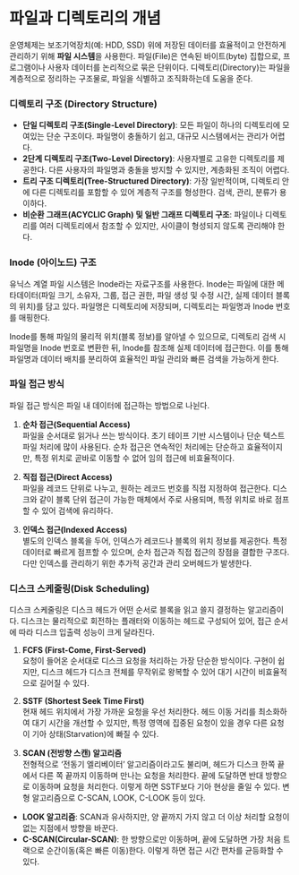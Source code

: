 # 파일과 디렉토리의 개념

운영체제는 보조기억장치(예: HDD, SSD) 위에 저장된 데이터를 효율적이고 안전하게 관리하기 위해 **파일 시스템**을 사용한다. 파일(File)은 연속된 바이트(byte) 집합으로, 프로그램이나 사용자 데이터를 논리적으로 묶은 단위이다. 디렉토리(Directory)는 파일을 계층적으로 정리하는 구조물로, 파일을 식별하고 조직화하는데 도움을 준다.

### 디렉토리 구조 (Directory Structure)

- **단일 디렉토리 구조(Single-Level Directory)**: 모든 파일이 하나의 디렉토리에 모여있는 단순 구조이다. 파일명이 충돌하기 쉽고, 대규모 시스템에서는 관리가 어렵다.
- **2단계 디렉토리 구조(Two-Level Directory)**: 사용자별로 고유한 디렉토리를 제공한다. 다른 사용자의 파일명과 충돌을 방지할 수 있지만, 계층화된 조직이 어렵다.
- **트리 구조 디렉토리(Tree-Structured Directory)**: 가장 일반적이며, 디렉토리 안에 다른 디렉토리를 포함할 수 있어 계층적 구조를 형성한다. 검색, 관리, 분류가 용이하다.
- **비순환 그래프(ACYCLIC Graph) 및 일반 그래프 디렉토리 구조**: 파일이나 디렉토리를 여러 디렉토리에서 참조할 수 있지만, 사이클이 형성되지 않도록 관리해야 한다.

### Inode (아이노드) 구조

유닉스 계열 파일 시스템은 Inode라는 자료구조를 사용한다. Inode는 파일에 대한 메타데이터(파일 크기, 소유자, 그룹, 접근 권한, 파일 생성 및 수정 시간, 실제 데이터 블록의 위치)를 담고 있다. 파일명은 디렉토리에 저장되며, 디렉토리는 파일명과 Inode 번호를 매핑한다.

Inode를 통해 파일의 물리적 위치(블록 정보)를 알아낼 수 있으므로, 디렉토리 검색 시 파일명을 Inode 번호로 변환한 뒤, Inode를 참조해 실제 데이터에 접근한다. 이를 통해 파일명과 데이터 배치를 분리하여 효율적인 파일 관리와 빠른 검색을 가능하게 한다.

### 파일 접근 방식

파일 접근 방식은 파일 내 데이터에 접근하는 방법으로 나뉜다.

1. **순차 접근(Sequential Access)**  
   파일을 순서대로 읽거나 쓰는 방식이다. 초기 테이프 기반 시스템이나 단순 텍스트 파일 처리에 많이 사용된다. 순차 접근은 연속적인 처리에는 단순하고 효율적이지만, 특정 위치로 곧바로 이동할 수 없어 임의 접근에 비효율적이다.

2. **직접 접근(Direct Access)**  
   파일을 레코드 단위로 나누고, 원하는 레코드 번호를 직접 지정하여 접근한다. 디스크와 같이 블록 단위 접근이 가능한 매체에서 주로 사용되며, 특정 위치로 바로 점프할 수 있어 검색에 유리하다.

3. **인덱스 접근(Indexed Access)**  
   별도의 인덱스 블록을 두어, 인덱스가 레코드나 블록의 위치 정보를 제공한다. 특정 데이터로 빠르게 점프할 수 있으며, 순차 접근과 직접 접근의 장점을 결합한 구조다. 다만 인덱스를 관리하기 위한 추가적 공간과 관리 오버헤드가 발생한다.

### 디스크 스케줄링(Disk Scheduling)

디스크 스케줄링은 디스크 헤드가 어떤 순서로 블록을 읽고 쓸지 결정하는 알고리즘이다. 디스크는 물리적으로 회전하는 플래터와 이동하는 헤드로 구성되어 있어, 접근 순서에 따라 디스크 입출력 성능이 크게 달라진다.

1. **FCFS (First-Come, First-Served)**  
   요청이 들어온 순서대로 디스크 요청을 처리하는 가장 단순한 방식이다. 구현이 쉽지만, 디스크 헤드가 디스크 전체를 무작위로 왕복할 수 있어 대기 시간이 비효율적으로 길어질 수 있다.

2. **SSTF (Shortest Seek Time First)**  
   현재 헤드 위치에서 가장 가까운 요청을 우선 처리한다. 헤드 이동 거리를 최소화하여 대기 시간을 개선할 수 있지만, 특정 영역에 집중된 요청이 있을 경우 다른 요청이 기아 상태(Starvation)에 빠질 수 있다.

3. **SCAN (전방향 스캔) 알고리즘**  
   전형적으로 ‘전동기 엘리베이터’ 알고리즘이라고도 불리며, 헤드가 디스크 한쪽 끝에서 다른 쪽 끝까지 이동하며 만나는 요청을 처리한다. 끝에 도달하면 반대 방향으로 이동하며 요청을 처리한다. 이렇게 하면 SSTF보다 기아 현상을 줄일 수 있다. 변형 알고리즘으로 C-SCAN, LOOK, C-LOOK 등이 있다.

- **LOOK 알고리즘**: SCAN과 유사하지만, 양 끝까지 가지 않고 더 이상 처리할 요청이 없는 지점에서 방향을 바꾼다.
- **C-SCAN(Circular-SCAN)**: 한 방향으로만 이동하며, 끝에 도달하면 가장 처음 트랙으로 순간이동(혹은 빠른 이동)한다. 이렇게 하면 접근 시간 편차를 균등화할 수 있다.
